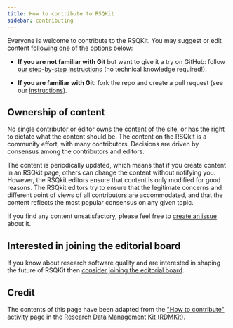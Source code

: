```yaml
---
title: How to contribute to RSQKit
sidebar: contributing
---
```


Everyone is welcome to contribute to the RSQKit. You may suggest or edit content following one of the options below:

* **If you are not familiar with Git** but want to give it a try on GitHub: follow [our step-by-step instructions](github_way) (no technical knowledge required!).
<!--* **If you are happier using Google Docs**: follow [the Google Doc way](google_doc_way).-->
* **If you are familiar with Git**: fork the repo and create a pull request (see our [instructions](working_with_git)).
<!--* **If you just want to make a quick suggestion**: submit your comments/suggestions using the form below.-->

<!-- Commented out until the editorial board decides on these aspects. Issue: 
## Contributor responsibilities

When writing for this website keep in mind the following:

* For the sake of consistency, please follow our [style guide](style_guide).
* It is your responsibility to make sure that the content you provide respects copyright. Please follow our [Copyright guidelines](copyright).
* Please read our [Markdown cheat sheet](markdown_cheat_sheet) in order to be able to fill in the page metadata and to format the layout correctly.
* To avoid having to resolve many issues during the revision process, please check the [Editors checklist](editors_checklist) and make sure you have complied with the requirements.
* If others were involved in your contribution, by writing up or by providing resources such as diagrams or links, please make sure you acknowledge them in the contributors' section of your page, after receiving their permission.

## Acknowledgement of contributors

Contributors will be shown at the bottom of the page if listed in the metadata of the markdown file. All contributors will also be displayed in the [contributors page](contributors). If you want to link your GitHub account, ORCID or email address, please add your name and corresponding information to the [CONTRIBUTORS file](https://github.com/elixir-europe/RSQKit/blob/master/_data/CONTRIBUTORS.yaml).

-->

## Ownership of content

No single contributor or editor owns the content of the site, or has the right to dictate what the content should be. The content on the RSQkit is a community effort, with many contributors. Decisions are driven by consensus among the contributors and editors.

The content is periodically updated, which means that if you create content in an RSQkit page, others can change the content without notifying you. However, the RSQkit editors ensure that content is only modified for good reasons. The RSQkit editors try to ensure that the legitimate concerns and different point of views of all contributors are accommodated, and that the content reflects the most popular consensus on any given topic.

If you find any content unsatisfactory, please feel free to [create an issue](https://github.com/EVERSE-ResearchSoftware/RSQKit/issues/new) about it.

## Interested in joining the editorial board

If you know about research software quality and are interested in shaping the future of RSQKit then [consider joining the editorial board](editorial_board).

## Credit

The contents of this page have been adapted from the ["How to contribute" activity page](https://rdmkit.elixir-europe.org/how_to_contribute) in the [Research Data Management Kit (RDMKit)](https://rdmkit.elixir-europe.org/).

